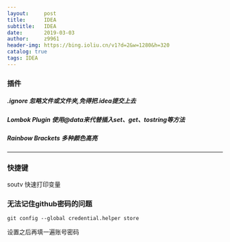 ```yaml
---
layout:     post
title:      IDEA
subtitle:   IDEA
date:       2019-03-03
author:     z9961
header-img: https://bing.ioliu.cn/v1?d=2&w=1280&h=320
catalog: true
tags: IDEA
---
```






### 插件

##### .ignore 忽略文件或文件夹,免得把.idea提交上去

##### Lombok Plugin 使用@data来代替插入set、get、tostring等方法

##### Rainbow Brackets 多种颜色高亮

---

### 快捷键

soutv 快速打印变量



### 无法记住github密码的问题

```
git config --global credential.helper store
```

设置之后再填一遍账号密码

